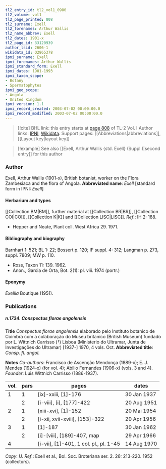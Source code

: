 ```yaml
---
tl2_entry_id: tl2_vol1_0980
tl2_volume: vol1
tl2_page_printed: 808
tl2_surname: Exell
tl2_forenames: Arthur Wallis
tl2_name_abbrev: Exell
tl2_dates: 1901-x
tl2_page_id: 33120939
author_lsid: 2606-1
wikidata_id: Q2865378
ipni_surname: Exell
ipni_forenames: Arthur Wallis
ipni_standard_form: Exell
ipni_dates: 1901-1993
ipni_taxon_scope: 
- Botany
- Spermatophytes
ipni_geo_scope: 
- Angola
- United Kingdom
ipni_version: 1.1
ipni_record_created: 2003-07-02 00:00:00.0
ipni_record_modified: 2003-07-02 00:00:00.0
---
```


> [!cite] BHL link: this entry starts at [page 808](https://www.biodiversitylibrary.org/page/33120939) of TL-2 Vol. I
> Author links: [IPNI](https://www.ipni.org/a/2606-1), [Wikidata](https://www.wikidata.org/wiki/Q2865378). Support pages: [[Abbreviations|abbreviations]], [[Layout key|layout key]]

> [!example] See also [[Exell, Arthur Wallis {std. Exell} (Suppl.)|second entry]] for this author

### Author

Exell, Arthur Wallis (1901-x), British botanist, worker on the Flora Zambesiaca and the flora of Angola. 
**Abbreviated name**: *Exell* \[standard form in IPNI: *Exell*\]

#### Herbarium and types

[[Collection BM|BM]], further material at [[Collection BR|BR]], [[Collection COI|COI]], [[Collection K|K]] and [[Collection LISC|LISC]].
*Ref*.: IH 2: 188.
- Hepper and Neate, Plant coll. West Africa 29. 1971.

#### Bibliography and biography

Barnhart 1: 521; BL 1: 22; Bossert p. 120; IF suppl. 4: 312; Langman p. 273, suppl. 7809; MW p. 110.
- Ross, Taxon 11: 139. 1962.
- Anon., Garcia de Orta, Bot. 2(1): pl. viii. 1974 (portr.)

#### Eponymy

*Exellia* Boutique (1951).

### Publications

##### n.1734. Conspectus florae angolensis

**Title**
*Conspectus florae angolensis* elaborado pelo Instituto botanico de Coimbra com a colaboração do Museu britanico (British Museum) fundado por L. Wittnich Carrisso (†) Lisboa (Ministerio do Ultramar, Junta de Investigações do Ultramar) \[1937-\] 1970, 4 vols. Oct.
**Abbreviated title**: *Consp. fl. angol.*

**Notes**
*Co-authors*: Francisco de Ascenção Mendonça (1889-x); E. J. Mendes (1924-x) (for vol. 4); Abilio Fernandes (1906-x) (vols. 3 and 4).
*Founder*: Luis Wittnich Carrisso (1886-1937).

|vol.	|pars	|pages	|dates|
|---	|---	|---	|---	|
|1	|1	|\[ix\]-xxiii, \[1\]-176	|30 Jan 1937|
|	|2	|\[i-viii\], \[i\], \[177\]-422	|20 Aug 1951|
|2	|1	|\[xiii-xvi\], \[1\]-152	|20 Mai 1954|
|	|2	|\[i-xii, xvii-xviii\], \[153\]-322	|20 Apr 1956|
|3	|1	|\[1\]-187	|30 Jan 1962|
|	|2	|\[i\]-\[viii\], \[189\]-407, map	|29 Apr 1966|
|4	|	|\[i-vii\], \[1\]-401, 1 col. pl., pl. 1-45	|14 Aug 1970|

*Copy*: U.
*Ref*.: Exell et al., Bol. Soc. Broteriana ser. 2. 26: 213-220. 1952 (collectors).

